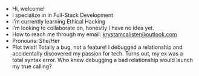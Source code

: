 - Hi, welcome!
- I specialize in in Full-Stack Development
- I’m currently learning Ethical Hacking
- I’m looking to collaborate on, honestly I have no idea yet.
- How to reach me through my email: krystamcalister@outlook.com
- Pronouns: She/Her
- Plot twist! Totally a bug, not a feature! I debugged a relationship and accidentally discovered my passion for tech. Turns out, my ex was a total syntax error. Who knew debugging a bad relationship would launch my true calling?

<!---
kbabyyy13/kbabyyy13 is a ✨ special ✨ repository because its `README.md` (this file) appears on your GitHub profile.
You can click the Preview link to take a look at your changes.
--->
